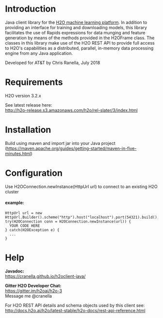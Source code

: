 # Introduction
Java client library for the <a href="http://docs.h2o.ai/h2o/latest-stable/h2o-docs/index.html">H2O machine learning platform</a>.  In
addition to providing an interface for training and downloading models, this library facilitates the use of Rapids 
expressions for data munging and feature generation by means of the methods provided in the H2OFrame class. The classes in this library
make use of the H2O REST API to provide full access to H2O's capabilities as a distributed, parallel, in-memory data processing
engine from any Java application.

Developed for AT&T by Chris Ranella, July 2018

# Requirements
H2O version 3.2.x

See latest release here: 
<br>http://h2o-release.s3.amazonaws.com/h2o/rel-slater/3/index.html 

# Installation
Build using maven and import jar into your Java project
<br>(https://maven.apache.org/guides/getting-started/maven-in-five-minutes.html)

# Configuration
Use H2OConnection.newInstance(HttpUrl url) to connect to an existing H2O cluster

#### example:
```
HttpUrl url = new HttpUrl.Builder().scheme("http").host("localhost").port(54321).build();
try(H2OConnection conn = H2OConnection.newInstance(url)) {
  YOUR CODE HERE
} catch(H2OException e) {
  ...
}
```

# Help
<b>Javadoc:</b>
<br>https://cranella.github.io/h2oclient-java/
<br>

<b>Gitter H2O Developer Chat:</b> 
<br>https://gitter.im/h2oai/h2o-3
<br>Message me @cranella

For H2O REST API details and schema objects used by this client see:
<br>http://docs.h2o.ai/h2o/latest-stable/h2o-docs/rest-api-reference.html
